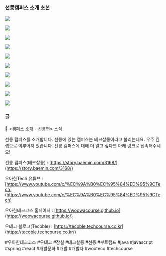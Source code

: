 ### 선릉캠퍼스 소개 초본

![](001.png)

![](002.png)

![](003.png)

![](004.png)

![](005.png)

![](006.png)

![](007.png)

![](008.png)

![](009.png)

![](010.png)

### 글

📮 <캠퍼스 소개 - 선릉편> 소식

선릉 캠퍼스를 소개합니다.
선릉에 있는 캠퍼스는 테크살롱이라고 불리는데요. 우주 컨셉으로 이루어져 있습니다.
선릉 캠퍼스에 대해 더 알고 싶다면 아래 링크로 접속해주세요!

선릉 캠퍼스(테크살롱) : [https://story.baemin.com/3168/](https://story.baemin.com/3168/)

우아한Tech 유튜브 : [https://www.youtube.com/c/%EC%9A%B0%EC%95%84%ED%95%9CTech](https://www.youtube.com/c/%EC%9A%B0%EC%95%84%ED%95%9CTech)

우아한테크코스 홈페이지 : [https://woowacourse.github.io](https://woowacourse.github.io/)

우테코 블로그(Tecoble) : [https://tecoble.techcourse.co.kr](https://tecoble.techcourse.co.kr/)

#우아한테크코스 #우테코 #잠실 #테크살롱 #선릉 #부트캠프 #java #javascript #spring #react #개발문화 #개발 #개발자 #wooteco #techcourse